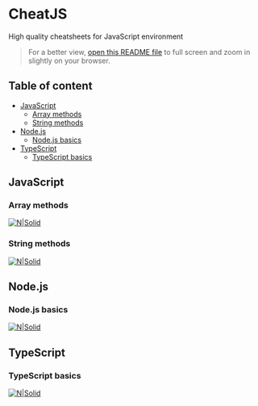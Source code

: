 # CheatJS

High quality cheatsheets for JavaScript environment

> For a better view, [open this README file](https://github.com/cheatjs/cheat/blob/master/README.md) to full screen and zoom in slightly on your browser.

## Table of content

-   [JavaScript](#javascript)
    -   [Array methods](#array-methods)
    -   [String methods](#string-methods)
-   [Node.js](#nodejs)
    -   [Node.js basics](#nodejs-basics)
-   [TypeScript](#typescript)
    -   [TypeScript basics](#typescript-basics)

## JavaScript

### Array methods

[![N|Solid](./JavaScript/Array-methods/js-array-methods.png)](./JavaScript/Array-methods/js-array-methods.png)

### String methods

[![N|Solid](./JavaScript/String-methods/js-string-methods.png)](./JavaScript/String-methods/js-string-methods.png)

## Node.js

### Node.js basics

[![N|Solid](./Node.js/Basics/nodejs-basics.png)](./Node.js/Basics/nodejs-basics.png)

## TypeScript

### TypeScript basics

[![N|Solid](./TypeScript/Basics/ts-basics.png)](./TypeScript/Basics/ts-basics.png)

